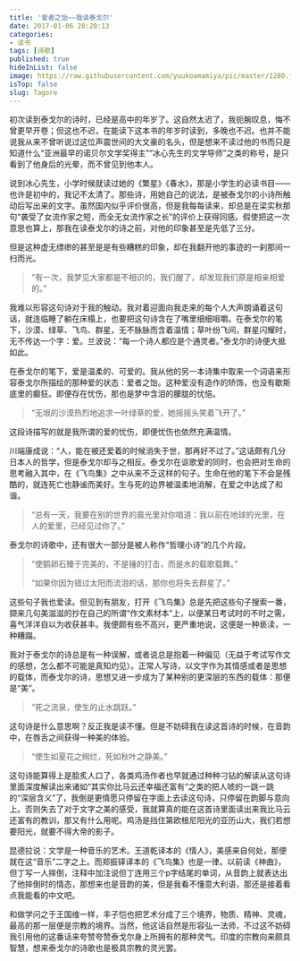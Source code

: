 ```yaml
---
title: '爱者之饴——我读泰戈尔'
date: 2017-01-06 20:20:13
categories:
- 读书
tags: [诗歌]
published: true
hideInList: false
image: https://raw.githubusercontent.com/yuukoamamiya/pic/master/1280.jpg
isTop: false
slug: Tagore
---
```


初次读到泰戈尔的诗时，已经是高中的年岁了。这自然太迟了，我扼腕叹息，悔不曾更早开卷；但这也不迟，在能读下这本书的年岁时读到，多晚也不迟。也并不能说我从来不曾听说过这位声震世间的大文豪的名头，但是想来不读过他的书而只是知道什么“亚洲最早的诺贝尔文学奖得主”“冰心先生的文学导师”之类的称号，是只看到了他身后的光晕，而不曾见到他本人。

说到冰心先生，小学时候就读过她的《繁星》《春水》，那是小学生的必读书目——也许是初中的，我记不太清了。那些诗，用她自己的说法，是被泰戈尔的小诗所触动后写出来的文字。虽然国内似乎评价很高，但是我每每读来，却总是在梁实秋那句“袭受了女流作家之短，而全无女流作家之长”的评价上获得同感。假使把这一次意思也算上，那我在读泰戈尔的诗之前，对他的印象甚至是先低了三分。

但是这种虚无缥缈的甚至是是有些糟糕的印象，却在我翻开他的事迹的一刹那间一扫而光。

> “有一次，我梦见大家都是不相识的，我们醒了，却发现我们原是相亲相爱的。”

我难以形容这句诗对于我的触动。我对着迎面向我走来的每个人大声朗诵着这句话，就连临睡了躺在床榻上，也要把这句诗含在了嘴里细细咀嚼。在泰戈尔的笔下，沙漠、绿草、飞鸟、群星，无不脉脉而含着温情；草叶纷飞间，群星闪耀时，无不传达一个字：爱。兰波说：“每一个诗人都应是个通灵者。”泰戈尔的诗便大抵如此。

在泰戈尔的笔下，爱是温柔的、可爱的。我从他的另一本诗集中取来一个词语来形容泰戈尔所描绘的那种爱的状态：爱者之饴。这种爱没有造作的矫饰，也没有歇斯底里的癫狂。即便存在忧伤，那也是梦中含泪的朦胧的忧悒。

> “无垠的沙漠热烈地追求一叶绿草的爱，她摇摇头笑着飞开了。”

这段诗描写的就是我所谓的爱的忧伤，即便忧伤也依然充满温情。

川端康成说：“人，能在被还爱着的时候消失于世，那再好不过了。”这话颇有几分日本人的哲学，但是泰戈尔却与之相反。泰戈尔在讴歌爱的同时，也会把对生命的思考融入其中，在《飞鸟集》之中从来不乏这样的句子。生命在他的笔下不会是残酷的，就连死亡也静谧而美好。生与死的边界被温柔地消解，在爱之中达成了和谐。

> “总有一天，我要在别的世界的晨光里对你唱道：我以前在地球的光里，在人的爱里，已经见过你了。”

泰戈尔的诗歌中，还有很大一部分是被人称作“哲理小诗”的几个片段。

> “使鹅卵石臻于完美的，不是锤的打击，而是水的载歌载舞。”
>
> “如果你因为错过太阳而流泪的话，那你也将失去群星了。”

这些句子我也爱读。但见到有朋友，打开《飞鸟集》总是先把这些句子搜索一番，撷来几句美滋滋的抄在自己的所谓“作文素材本”上，以便某日考试时的不时之需，喜气洋洋自以为收获甚丰。我便颇有些不高兴，更严重地说，这便是一种亵渎，一种糟蹋。

我对于泰戈尔的诗总是有一种误解，或者说总是抱着一种偏见（无益于考试写作文的感想，怎么都不可能是真知灼见）。正常人写诗，以文字作为其情感或者是思想的载体，而泰戈尔的诗，思想又进一步成为了某种别的更深层的东西的载体：那便是“美”。

> “死之流泉，使生的止水跳跃。”

这句诗是什么意思啊？反正我是读不懂。但是不妨碍我在读这首诗的时候，在音韵中，在唇舌之间获得一种美的体验。

> “使生如夏花之绚烂，死如秋叶之静美。”

这句诗能算得上是脍炙人口了，各类鸡汤作者也早就通过种种刁钻的解读从这句诗里面深度解读出来诸如“其实你比马云还幸福还富有”之类的把人唬的一跳一跳的“深层含义”了，我倒是更情愿只停留在字面上去读这句诗，只停留在韵脚与意向上。否则失去了对于文字之美的感受，我就算真的能在这首诗里面读出来我比马云还富有的教训，那又有什么用呢。鸡汤是挡住第欧根尼阳光的亚历山大，我们若想要阳光，就要不得大帝的影子。

昆德拉说：文学是一种音乐的艺术。王道乾译本的《情人》，美感来自何处，那便就在这“音乐”二字之上。而郑振铎译本的《飞鸟集》也是一律。以前读《神曲》，但丁写一人摔倒，注释中加注说但丁连用三个p字结尾的单词，从音韵上就表达出了他摔倒时的情态，那想来也是音韵的美，但是我看不懂意大利语，那还是接着看点我能看的中文吧。

和做学问之于王国维一样，丰子恺也把艺术分成了三个境界，物质、精神、灵魂，最高的那一层便是宗教的境界。当然，他这话自然是形容弘一法师，不过这不妨碍我引用他的这番话来夸赞夸赞泰戈尔身上所拥有的那种灵气。印度的宗教向来颇具智慧，想来泰戈尔的诗歌也是极具宗教的灵光罢。
